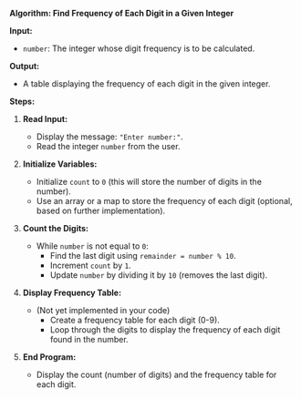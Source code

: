 **Algorithm: Find Frequency of Each Digit in a Given Integer**

**Input:**
- `number`: The integer whose digit frequency is to be calculated.

**Output:**
- A table displaying the frequency of each digit in the given integer.

**Steps:**

1. **Read Input:**
   - Display the message: `"Enter number:"`.
   - Read the integer `number` from the user.

2. **Initialize Variables:**
   - Initialize `count` to `0` (this will store the number of digits in the number).
   - Use an array or a map to store the frequency of each digit (optional, based on further implementation).

3. **Count the Digits:**
   - While `number` is not equal to `0`:
     - Find the last digit using `remainder = number % 10`.
     - Increment `count` by `1`.
     - Update `number` by dividing it by `10` (removes the last digit).

4. **Display Frequency Table:**
   - (Not yet implemented in your code) 
     - Create a frequency table for each digit (0-9).
     - Loop through the digits to display the frequency of each digit found in the number.

5. **End Program:**
   - Display the count (number of digits) and the frequency table for each digit.
